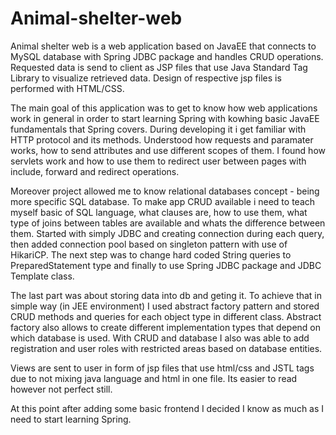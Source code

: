 # Animal-shelter-web

Animal shelter web is a web application based on JavaEE that connects to MySQL database with Spring JDBC package and handles CRUD operations. 
Requested data is send to client as JSP files that use Java Standard Tag Library to visualize retrieved data.
Design of respective jsp files is performed with HTML/CSS. 

The main goal of this application was to get to know how web applications work in general in order to start learning Spring with kowhing basic JavaEE fundamentals that Spring covers. During developing it i get familiar with HTTP protocol and its methods. Understood how requests and paramater works, how to send attributes and use different scopes of them. I found how servlets work and how to use them to redirect user between pages with include, forward and redirect operations.

Moreover project allowed me to know relational databases concept - being more specific SQL database. To make app CRUD available i need to teach myself basic of SQL language, what clauses are, how to use them, what type of joins between tables are available and whats the difference between them. Started with simply JDBC and creating connection during each query, then added connection pool based on singleton  pattern with use of HikariCP. The next step was to change hard coded String queries to PreparedStatement type and finally to use Spring JDBC package and JDBC Template class.

The last part was about storing data into db and geting it. To achieve that in simple way (in JEE environment) I used abstract factory pattern and stored CRUD methods and queries for each object type in different class. Abstract factory also allows to create different implementation types that depend on which database is used. With CRUD and database I also was able to add registration and user roles with restricted areas based on database entities.

Views are sent to user in form of jsp files that use html/css and JSTL tags due to not mixing java language and html in one file. Its easier to read however not perfect still.

At this point after adding some basic frontend I decided I know as much as I need to start learning Spring.
